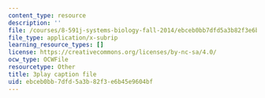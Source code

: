 ```yaml
---
content_type: resource
description: ''
file: /courses/8-591j-systems-biology-fall-2014/ebceb0bb7dfd5a3b82f3e6b45e9604bf_EFXjKHdbi6A.vtt
file_type: application/x-subrip
learning_resource_types: []
license: https://creativecommons.org/licenses/by-nc-sa/4.0/
ocw_type: OCWFile
resourcetype: Other
title: 3play caption file
uid: ebceb0bb-7dfd-5a3b-82f3-e6b45e9604bf
---
```

